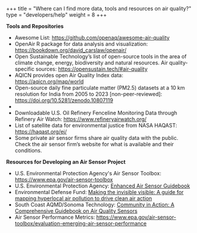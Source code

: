 +++
title = "Where can I find more data, tools and resources on air quality?"
type = "developers/help"
weight = 8
+++
<!--StartFragment-->

**Tools and Repositories**

* Awesome List: <https://github.com/openaq/awesome-air-quality> 
* O﻿penAir R package for data analysis and visualization: https://bookdown.org/david_carslaw/openair/
* Open Sustainable Technology’s list of open-source tools in the area of climate change, energy, biodiversity and natural resources. Air quality-specific sources: <https://opensustain.tech/#air-quality> [](https://www.epa.gov/air-sensor-toolbox)
* AQICN provides open Air Quality Index data: <https://aqicn.org/map/world> 
* Open-source daily fine particulate matter (PM2.5) datasets at a 10 km resolution for India from 2005 to 2023 \[non-peer-reviewed]: https://doi.org/10.5281/zenodo.10807119
*
* Downloadable U.S. Oil Refinery Fenceline Monitoring Data through Refinery Air Watch: https://www.refineryairwatch.org/
* List of satellite data for environmental justice from NASA HAQAST: https://haqast.org/ej/
* Some private air sensor firms share air quality data with the public. Check the air sensor firm’s website for what is available and their conditions.

**Resources for Developing an Air Sensor Project** 

* U.S. Environmental Protection Agency's Air Sensor Toolbox: <https://www.epa.gov/air-sensor-toolbox>
* [](https://www.epa.gov/air-sensor-toolbox)U.S. Environmental Protection Agency: [Enhanced Air Sensor Guidebook](https://www.epa.gov/air-sensor-toolbox/how-use-air-sensors-air-sensor-guidebook)
* Environmental Defense Fund: [Making the invisible visible: A guide for mapping hyperlocal air pollution to drive clean air action](https://www.edf.org/sites/default/files/content/making-the-invisible-visible.pdf)
* South Coast AQMD/Sonoma Technology: [Community in Action: A Comprehensive Guidebook on Air Quality Sensors](http://www.aqmd.gov/docs/default-source/aq-spec/star-grant/community-in-action-guidebook-on-air-quality-sensors-(appendices-only).pdf)[](https://www.c40knowledgehub.org/s/article/Making-the-invisible-visible-A-guide-for-mapping-hyperlocal-air-pollution-to-drive-clean-air-action?language=en_US)
* A﻿ir Sensor Performance Metrics: <https://www.epa.gov/air-sensor-toolbox/evaluation-emerging-air-sensor-performance> 

<!--EndFragment-->
